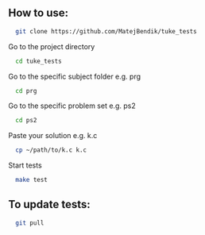 ## How to use:

```bash
  git clone https://github.com/MatejBendik/tuke_tests
```

Go to the project directory

```bash
  cd tuke_tests
```

Go to the specific subject folder e.g. prg

```bash
  cd prg
```

Go to the specific problem set e.g. ps2

```bash
  cd ps2
```

Paste your solution e.g. k.c

```bash
  cp ~/path/to/k.c k.c
```

Start tests

```bash
  make test
```

## To update tests: 

```bash
  git pull
```

